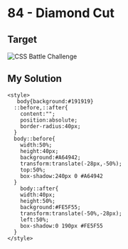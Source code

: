 # 84 - Diamond Cut

## Target

![CSS Battle Challenge](https://cssbattle.dev/targets/84.png)

## My Solution

```
<style>
   body{background:#191919}
  ::before,::after{
    content:"";
    position:absolute;
    border-radius:40px;
  }
  body::before{
    width:50%;
    height:40px;
    background:#A64942;
    transform:translate(-28px,-50%);
    top:50%;
    box-shadow:240px 0 #A64942
  }
    body::after{
    width:40px;
    height:50%;
    background:#FE5F55;
    transform:translate(-50%,-28px);
    left:50%;
    box-shadow:0 190px #FE5F55
  }
</style>
```
